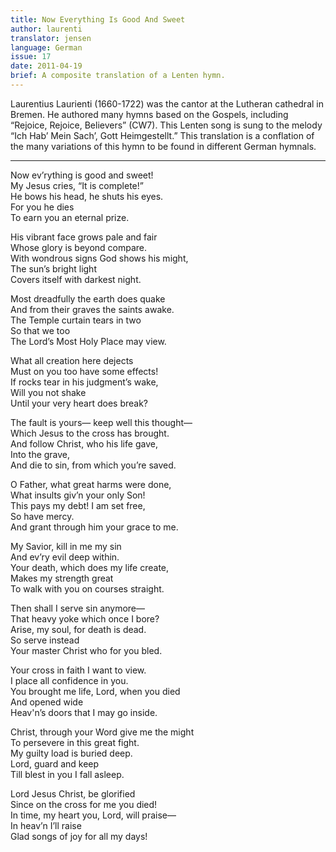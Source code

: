 ```yaml
---
title: Now Everything Is Good And Sweet
author: laurenti
translator: jensen
language: German
issue: 17
date: 2011-04-19
brief: A composite translation of a Lenten hymn.
---
```


Laurentius Laurienti (1660-1722) was the cantor at the Lutheran cathedral in Bremen. He authored many hymns based on the Gospels, including “Rejoice, Rejoice, Believers” (CW7).  This Lenten song is sung to the melody “Ich Hab’ Mein Sach’, Gott Heimgestellt.” This translation is a conflation of the many variations of this hymn to be found in different German hymnals.

---

Now ev’rything is good and sweet!  
My Jesus cries, “It is complete!”  
He bows his head, he shuts his eyes.  
For you he dies  
To earn you an eternal prize.  

His vibrant face grows pale and fair  
Whose glory is beyond compare.  
With wondrous signs God shows his might,  
The sun’s bright light  
Covers itself with darkest night.  

Most dreadfully the earth does quake  
And from their graves the saints awake.  
The Temple curtain tears in two  
So that we too  
The Lord’s Most Holy Place may view.  

What all creation here dejects  
Must on you too have some effects!  
If rocks tear in his judgment’s wake,  
Will you not shake  
Until your very heart does break?  

The fault is yours— keep well this thought—  
Which Jesus to the cross has brought.  
And follow Christ, who his life gave,  
Into the grave,  
And die to sin, from which you’re saved.  

O Father, what great harms were done,  
What insults giv’n your only Son!  
This pays my debt! I am set free,  
So have mercy.  
And grant through him your grace to me.  

My Savior, kill in me my sin  
And ev’ry evil deep within.  
Your death, which does my life create,  
Makes my strength great  
To walk with you on courses straight.  

Then shall I serve sin anymore—  
That heavy yoke which once I bore?  
Arise, my soul, for death is dead.  
So serve instead  
Your master Christ who for you bled.  

Your cross in faith I want to view.  
I place all confidence in you.  
You brought me life, Lord, when you died  
And opened wide  
Heav'n’s doors that I may go inside.  

Christ, through your Word give me the might  
To persevere in this great fight.  
My guilty load is buried deep.  
Lord, guard and keep  
Till blest in you I fall asleep.  

Lord Jesus Christ, be glorified  
Since on the cross for me you died!  
In time, my heart you, Lord, will praise—   
In heav’n I’ll raise  
Glad songs of joy for all my days!  